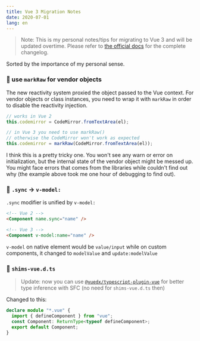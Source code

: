 ```yaml
---
title: Vue 3 Migration Notes
date: 2020-07-01
lang: en
---
```


<!--
 * @Author: rich1e
 * @Date: 2022-08-01 21:40:45
 * @LastEditors: rich1e
 * @LastEditTime: 2022-08-01 21:42:06
-->

> Note: This is my personal notes/tips for migrating to Vue 3 and will be updated overtime. Please refer to [the official docs](https://v3.vuejs.org) for the complete changelog.

Sorted by the importance of my personal sense.

### 💫 use `markRaw` for vendor objects

The new reactivity system proxied the object passed to the Vue context. For vendor objects or class instances, you need to wrap it with `markRaw` in order to disable the reactivity injection.

```ts
// works in Vue 2
this.codemirror = CodeMirror.fromTextArea(el);

// in Vue 3 you need to use markRaw()
// otherwise the CodeMirror won't work as expected
this.codemirror = markRaw(CodeMirror.fromTextArea(el));
```

I think this is a pretty tricky one. You won't see any warn or error on initialization, but the internal state of the vendor object might be messed up. You might face errors that comes from the libraries while couldn't find out why (the example above took me one hour of debugging to find out).

### 💫 `.sync` → `v-model:`

`.sync` modifier is unified by `v-model:`

```html
<!-- Vue 2 -->
<Component name.sync="name" />

<!-- Vue 3 -->
<Component v-model:name="name" />
```

`v-model` on native element would be `value/input` while on custom components, it changed to `modelValue` and `update:modelValue`

### 💫 `shims-vue.d.ts`

> Update: now you can use [`@vuedx/typescript-plugin-vue`](https://github.com/znck/vue-developer-experience/tree/master/packages/typescript-plugin-vue) for better type inference with SFC (no need for `shims-vue.d.ts` then)

Changed to this:

```ts
declare module "*.vue" {
  import { defineComponent } from "vue";
  const Component: ReturnType<typeof defineComponent>;
  export default Component;
}
```

